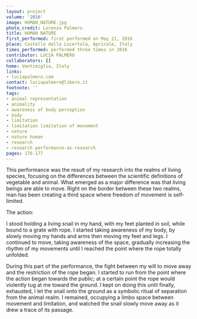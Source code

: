 ```yaml
---
layout: project
volume: '2016'
image: HUMAN_NATURE.jpg
photo_credit: Lorenzo Palmero
title: HUMAN NATURE
first_performed: first performed on May 21, 2016
place: Castello della Lucertola, Apricale, Italy
times_performed: performed three times in 2016
contributor: LUCIA PALMERO
collaborators: []
home: Ventimiglia, Italy
links:
- luciapalmero.com
contact: luciapalmero@libero.it
footnote: ''
tags:
- animal representation
- animality
- awareness of body perception
- body
- limitation
- limitation limitation of movement
- nature
- nature human
- research
- research performance-as-research
pages: 176-177
---
```


This performance was the result of my research into the realms of living species, focusing on the differences between the scientific definitions of vegetable and animal. What emerged as a major difference was that living beings are able to move. Right on the border between these two realms, man has been creating a third space where freedom of movement is self-limited.

The action:

I stood holding a living snail in my hand, with my feet planted in soil, while bound to a grate with rope. I started taking awareness of my body, by slowly moving my hands and arms then moving my feet and legs. I continued to move, taking awareness of the space, gradually increasing the rhythm of my movements until I reached the point where the rope totally unfolded.

During this part of the performance, the fight between my will to move away and the restriction of the rope began. I started to run from the point where the action began towards the public; at a certain point the rope would violently tug at me toward the ground. I kept on doing this until finally, exhausted, I let the snail onto the ground as a symbolic ritual of separation from the animal realm. I remained, occupying a limbo space between movement and limitation, and watched the snail slowly move away as it drew a trace of its passage.
